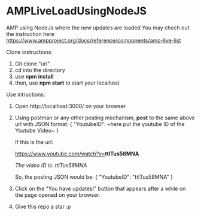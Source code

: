 # AMPLiveLoadUsingNodeJS
AMP using NodeJs where the new updates are loaded
You may chech out the instruction here https://www.ampproject.org/docs/reference/components/amp-live-list

Clone instructions:

1. Git clone "url"
2. cd into the directory
3. use <b>npm install</b>
4. then, use <b>npm start</b> to start your localhost

Use intructions:

1. Open http://localhost:3000/ on your browser
2. Using postman or any other posting mechanism, <b>post</b> to the same above url with JSON format:
      {
	      "YoutubeID": ~here put the youtube ID of the Youtube Video~
      }
      
      If this is the url:
      
      https://www.youtube.com/watch?v=<b>ttlTus58MNA</b>
      
      <i>The video ID is: ttlTus58MNA</i>
      
      So, the posting JSON would be:
      {
	      "YoutubeID": "ttlTus58MNA"
      }
      
3. Click on the "You have updates!" button that appears after a while on the page opened on your browser.
4. Give this repo a star :p
      
